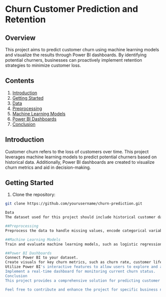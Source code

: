# Churn Customer Prediction and Retention 

## Overview

This project aims to predict customer churn using machine learning models and visualize the results through Power BI dashboards. By identifying potential churners, businesses can proactively implement retention strategies to minimize customer loss.

## Contents

1. [Introduction](#introduction)
2. [Getting Started](#getting-started)
3. [Data](#data)
4. [Preprocessing](#preprocessing)
5. [Machine Learning Models](#machine-learning-models)
6. [Power BI Dashboards](#power-bi-dashboards)
7. [Conclusion](#conclusion)

## Introduction

Customer churn refers to the loss of customers over time. This project leverages machine learning models to predict potential churners based on historical data. Additionally, Power BI dashboards are created to visualize churn metrics and aid in decision-making.

## Getting Started

1. Clone the repository:

```bash
git clone https://github.com/yourusername/churn-prediction.git

Data
The dataset used for this project should include historical customer data, including features such as transaction history, customer demographics, and customer interactions. Ensure that the dataset is well-organized and does not contain missing values.

##Preprocessing
Preprocess the data to handle missing values, encode categorical variables, and scale numerical features. This step ensures the data is suitable for training machine learning models.

##Machine Learning Models
Train and evaluate machine learning models, such as logistic regression, decision trees, or random forests, to predict customer churn. Evaluate the models using appropriate metrics such as accuracy, precision, recall, and F1 score.

##Power BI Dashboards
Connect Power BI to your dataset.
Create visuals for key churn metrics, such as churn rate, customer lifetime value, and customer satisfaction.
Utilize Power BI's interactive features to allow users to explore and analyze the data.
Implement a real-time dashboard for monitoring current churn status.
Conclusion
This project provides a comprehensive solution for predicting customer churn and implementing retention strategies. The combination of machine learning models and Power BI dashboards empowers businesses to make informed decisions and improve customer retention.

Feel free to contribute and enhance the project for specific business needs!

